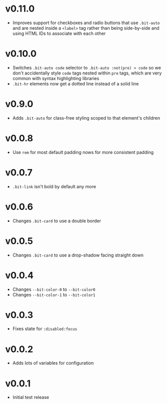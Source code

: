 # v0.11.0

- Improves support for checkboxes and radio buttons that use `.bit-auto` and are
  nested inside a `<label>` tag rather than being side-by-side and using HTML
  IDs to associate with each other

# v0.10.0

- Switches `.bit-auto code` selector to `.bit-auto :not(pre) > code` so we don't
  accidentally style `code` tags nested within `pre` tags, which are very common
  with syntax highlighting libraries
- `.bit-hr` elements now get a dotted line instead of a solid line

# v0.9.0

- Adds `.bit-auto` for class-free styling scoped to that element's children

# v0.0.8

- Use `rem` for most default padding nows for more consistent padding

# v0.0.7

- `.bit-link` isn't bold by default any more

# v0.0.6

- Changes `.bit-card` to use a double border

# v0.0.5

- Changes `.bit-card` to use a drop-shadow facing straight down

# v0.0.4

- Changes `--bit-color-0` to `--bit-color0`
- Changes `--bit-color-1` to `--bit-color1`

# v0.0.3

- Fixes state for `:disabled:focus`

# v0.0.2

- Adds lots of variables for configuration

# v0.0.1

- Initial test release
